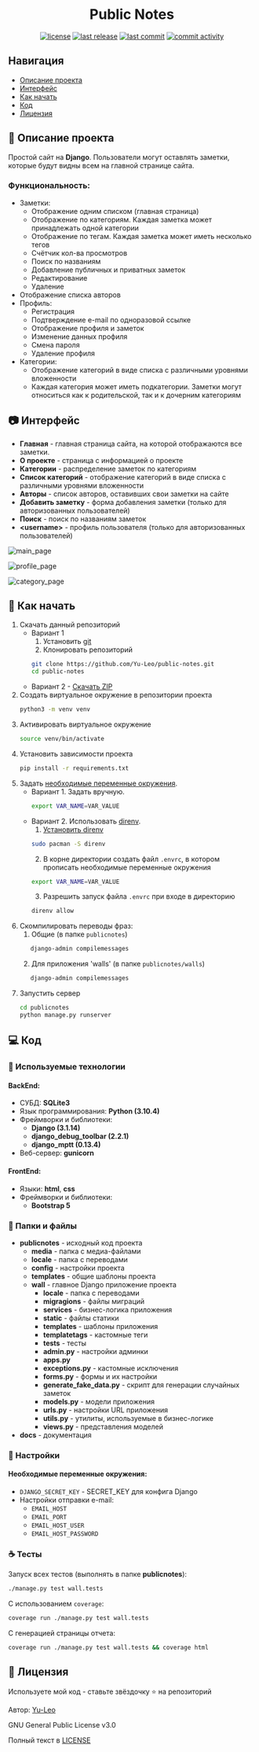<h1 align="center"> Public Notes </h1>

<p align="center">
  <a href="https://github.com/Yu-Leo/public-notes/blob/main/LICENSE" target="_blank"> <img alt="license" src="https://img.shields.io/github/license/Yu-Leo/public-notes?style=for-the-badge&labelColor=090909"></a>
  <a href="https://github.com/Yu-Leo/public-notes/releases/latest" target="_blank"> <img alt="last release" src="https://img.shields.io/github/v/release/Yu-Leo/public-notes?style=for-the-badge&labelColor=090909"></a>
  <a href="https://github.com/Yu-Leo/public-notes/commits/main" target="_blank"> <img alt="last commit" src="https://img.shields.io/github/last-commit/Yu-Leo/public-notes?style=for-the-badge&labelColor=090909"></a>
  <a href="https://github.com/Yu-Leo/public-notes/graphs/contributors" target="_blank"> <img alt="commit activity" src="https://img.shields.io/github/commit-activity/m/Yu-Leo/public-notes?style=for-the-badge&labelColor=090909"></a>
</p>

## Навигация

* [Описание проекта](#chapter-0)
* [Интерфейс](#chapter-1)
* [Как начать](#chapter-2)
* [Код](#chapter-3)
* [Лицензия](#chapter-5)

<a id="chapter-0"></a>

## :page_facing_up: Описание проекта

Простой сайт на **Django**. Пользователи могут оставлять заметки, которые будут видны всем на главной странице сайта.

### Функциональность:

- Заметки:
    - Отображение одним списком (главная страница)
    - Отображение по категориям. Каждая заметка может принадлежать одной категории
    - Отображение по тегам. Каждая заметка может иметь несколько тегов
    - Счётчик кол-ва просмотров
    - Поиск по названиям
    - Добавление публичных и приватных заметок
    - Редактирование
    - Удаление
- Отображение списка авторов
- Профиль:
    - Регистрация
    - Подтверждение e-mail по одноразовой ссылке
    - Отображение профиля и заметок
    - Изменение данных профиля
    - Смена пароля
    - Удаление профиля
- Категории:
    - Отображение категорий в виде списка с различными уровнями вложенности
    - Каждая категория может иметь подкатегории. Заметки могут относиться как к родительской, так и к дочерним
      категориям

<a id="chapter-1"></a>

## :camera: Интерфейс

- **Главная** - главная страница сайта, на которой отображаются все заметки.
- **О проекте** - страница с информацией о проекте
- **Категории** - распределение заметок по категориям
- **Список категорий** - отображение категорий в виде списка с различными уровнями вложенности
- **Авторы** - список авторов, оставивших свои заметки на сайте
- **Добавить заметку** - форма добавления заметки (только для авторизованных пользователей)
- **Поиск** - поиск по названиям заметок
- **\<username\>** - профиль пользователя (только для авторизованных пользователей)

![main_page](./docs/img/main_page.jpg)

![profile_page](./docs/img/profile_page.jpg)

![category_page](./docs/img/category_page.jpg)

<a id="chapter-2"></a>

## :hammer: Как начать

1. Скачать данный репозиторий
    * Вариант 1
        1. Установить [git](https://git-scm.com/download)
        2. Клонировать репозиторий
        ```bash
        git clone https://github.com/Yu-Leo/public-notes.git
        cd public-notes
        ```
    * Вариант 2 - [Скачать ZIP](https://github.com/Yu-Leo/public-notes/archive/refs/heads/main.zip)
2. Создать виртуальное окружение в репозитории проекта
    ```bash
    python3 -m venv venv
    ```
3. Активировать виртуальное окружение
    ```bash
    source venv/bin/activate
    ```
4. Установить зависимости проекта
    ```bash
    pip install -r requirements.txt
    ```
5. Задать [необходимые переменные окружения](#envvars).
    * Вариант 1.
      Задать вручную.
        ```bash
        export VAR_NAME=VAR_VALUE
        ```
    * Вариант 2.
      Использовать [direnv](https://direnv.net/).
        1. [Установить direnv](https://direnv.net/docs/installation.html)
        ```bash
        sudo pacman -S direnv
        ```
        2. В корне директории создать файл `.envrc`, в котором прописать необходимые переменные окружения
        ```bash
        export VAR_NAME=VAR_VALUE
        ```
        3. Разрешить запуск файла `.envrc` при входе в директорию
        ```bash
        direnv allow
        ```
6. Скомпилировать переводы фраз:
    1. Общие (в папке `publicnotes`)
    ```bash
       django-admin compilemessages
    ```
    2. Для приложения 'walls' (в папке `publicnotes/walls`)
    ```bash
       django-admin compilemessages
    ```
7. Запустить сервер
    ```bash
    cd publicnotes
    python manage.py runserver
    ```

<a id="chapter-3"></a>

## :computer: Код

### :wrench: Используемые технологии

#### BackEnd:

- СУБД: **SQLite3**
- Язык программирования: **Python (3.10.4)**
- Фреймворки и библиотеки:
    - **Django (3.1.14)**
    - **django_debug_toolbar (2.2.1)**
    - **django_mptt (0.13.4)**
- Веб-сервер: **gunicorn**

#### FrontEnd:

- Языки: **html**, **css**
- Фреймворки и библиотеки:
    - **Bootstrap 5**

### :file_folder: Папки и файлы

- **publicnotes** - исходный код проекта
    - **media** - папка с медиа-файлами
    - **locale** - папка с переводами
    - **config** - настройки проекта
    - **templates** - общие шаблоны проекта
    - **wall** - главное Django приложение проекта 
        - **locale** - папка с переводами
        - **migragions** - файлы миграций
        - **services** - бизнес-логика приложения
        - **static** - файлы статики
        - **templates** - шаблоны приложения
        - **templatetags** - кастомные теги
        - **tests** - тесты
        - **admin.py** - настройки админки
        - **apps.py**
        - **exceptions.py** - кастомные исключения
        - **forms.py** - формы и их настройки
        - **generate_fake_data.py** - скрипт для генерации случайных заметок
        - **models.py** - модели приложения
        - **urls.py** - настройки URL приложения
        - **utils.py** - утилиты, используемые в бизнес-логике
        - **views.py** - представления моделей
- **docs** - документация

### :wrench: Настройки

<a id="envvars"></a>

#### Необходимые переменные окружения:

- `DJANGO_SECRET_KEY` - SECRET_KEY для конфига Django
- Настройки отправки e-mail:
    - `EMAIL_HOST`
    - `EMAIL_PORT`
    - `EMAIL_HOST_USER`
    - `EMAIL_HOST_PASSWORD`

### :coffee: Тесты

Запуск всех тестов (выполнять в папке **publicnotes**):
```bash
./manage.py test wall.tests
```

С использованием `coverage`:
```bash
coverage run ./manage.py test wall.tests
```

С генерацией страницы отчета:
```bash
coverage run ./manage.py test wall.tests && coverage html
```

<a id="chapter-5"></a>

## :open_hands: Лицензия

Используете мой код - ставьте звёздочку ⭐️ на репозиторий

Автор: [Yu-Leo](https://github.com/Yu-Leo)

GNU General Public License v3.0

Полный текст в [LICENSE](LICENSE)
